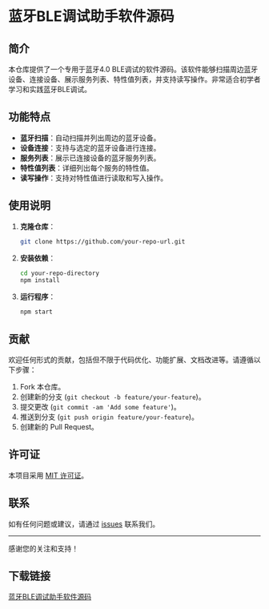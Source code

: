 # 蓝牙BLE调试助手软件源码

## 简介
本仓库提供了一个专用于蓝牙4.0 BLE调试的软件源码。该软件能够扫描周边蓝牙设备、连接设备、展示服务列表、特性值列表，并支持读写操作。非常适合初学者学习和实践蓝牙BLE调试。

## 功能特点
- **蓝牙扫描**：自动扫描并列出周边的蓝牙设备。
- **设备连接**：支持与选定的蓝牙设备进行连接。
- **服务列表**：展示已连接设备的蓝牙服务列表。
- **特性值列表**：详细列出每个服务的特性值。
- **读写操作**：支持对特性值进行读取和写入操作。

## 使用说明
1. **克隆仓库**：
   ```bash
   git clone https://github.com/your-repo-url.git
   ```
2. **安装依赖**：
   ```bash
   cd your-repo-directory
   npm install
   ```
3. **运行程序**：
   ```bash
   npm start
   ```

## 贡献
欢迎任何形式的贡献，包括但不限于代码优化、功能扩展、文档改进等。请遵循以下步骤：
1. Fork 本仓库。
2. 创建新的分支 (`git checkout -b feature/your-feature`)。
3. 提交更改 (`git commit -am 'Add some feature'`)。
4. 推送到分支 (`git push origin feature/your-feature`)。
5. 创建新的 Pull Request。

## 许可证
本项目采用 [MIT 许可证](LICENSE)。

## 联系
如有任何问题或建议，请通过 [issues](https://github.com/your-repo-url/issues) 联系我们。

---
感谢您的关注和支持！

## 下载链接

[蓝牙BLE调试助手软件源码](https://pan.quark.cn/s/28e3e613c9de)